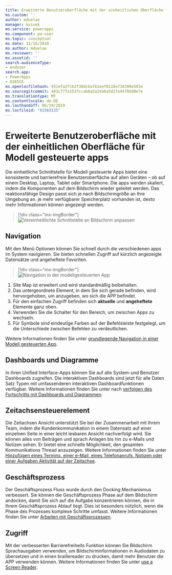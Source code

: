```yaml
---
title: Erweiterte Benutzeroberfläche mit der einheitlichen Oberfläche für Modell gesteuerte apps | MicrosoftDocs
ms.custom: ''
author: mduelae
manager: kvivek
ms.service: powerapps
ms.component: pa-user
ms.topic: conceptual
ms.date: 11/16/2018
ms.author: mduelae
ms.reviewer: ''
ms.assetid: ''
search.audienceType:
- enduser
search.app:
- PowerApps
- D365CE
ms.openlocfilehash: 931efa2fcb2f30dcba7b1eef0118e734399e503e
ms.sourcegitcommit: 483c777a1537ccab6a2a2da6a5d1fe4470dd0e7e
ms.translationtype: MT
ms.contentlocale: de-DE
ms.lasthandoff: 06/19/2019
ms.locfileid: "61563135"
---
```

#  <a name="enhanced-user-experience-with-the-unified-interface-for-model-driven-apps"></a>Erweiterte Benutzeroberfläche mit der einheitlichen Oberfläche für Modell gesteuerte apps 

Die einheitliche Schnittstelle für Modell gesteuerte Apps bietet eine konsistente und barrierefreie Benutzeroberfläche auf allen Geräten – ob auf einem Desktop, Laptop, Tablet oder Smartphone. Die apps werden skaliert, indem die Komponenten auf dem Bildschirm wieder geleitet werden. Das reaktionsfähige Design passt sich je nach Bildschirmgröße an Ihre Umgebung an. je mehr verfügbarer Speicherplatz vorhanden ist, desto mehr Informationen können angezeigt werden.

> [!div class="mx-imgBorder"]
> ![Vereinheitlichte Schnittstelle an Bildschirm](media/Reflow.png " anpassen Vereinheitlichte Schnittstelle an Bildschirm") anpassen

## <a name="navigation"></a>Navigation

Mit den Menü Optionen können Sie schnell durch die verschiedenen apps im System navigieren. Sie bieten schnellen Zugriff auf kürzlich angezeigte Datensätze und angeheftete Favoriten. 

> [!div class="mx-imgBorder"]
> ![Navigation in der modellgesteuerten App](media/nav.png "Navigation in der modellgesteuerten App")

1. Site Map ist erweitert und wird standardmäßig beibehalten.
2. Das untergeordnete Element, in dem Sie sich gerade befinden, wird hervorgehoben, um anzugeben, wo sich die APP befindet.
3. Für den einfachen Zugriff befinden sich **aktuelle** und **angeheftete** Elemente ganz oben. 
4. Verwenden Sie die Schalter für den Bereich, um zwischen Apps zu wechseln.
5. Für Symbole sind eindeutige Farben auf der Befehlsleiste festgelegt, um die Unterschiede zwischen Befehlen zu verdeutlichen.

Weitere Informationen finden Sie unter [grundlegende Navigation in einer Modell gesteuerten App](navigation.md).

## <a name="dashboards-and-charts"></a>Dashboards und Diagramme
In ihren Unified Interface-Apps können Sie auf alle System-und Benutzer Dashboards zugreifen. Die interaktiven Dashboards sind jetzt für alle Daten Satz Typen mit umfassenderen interaktiven Dashboardfunktionen verfügbar. Weitere Informationen finden Sie unter nach [verfolgen des Fortschritts mit Dashboards und Diagrammen](track-your-progress-with-dashboard-and-charts.md).

## <a name="timeline-control"></a>Zeitachsensteuerelement 
Die Zeitachsen Ansicht unterstützt Sie bei der Zusammenarbeit mit Ihrem Team, indem die Kundenkommunikation in einem Datensatz auf einer einzelnen Seite in einer leicht lesbaren Ansicht nachverfolgt wird. Sie können alles von Beiträgen und sprach Anlagen bis hin zu e-Mails und Notizen sehen. Er bietet eine schnelle Möglichkeit, den gesamten Kommunikations Thread anzuzeigen. Weitere Informationen finden Sie unter [Hinzufügen eines Termins, einer e-Mail, eines Telefonanrufs, Notizen oder einer Aufgaben Aktivität auf der Zeitachse](add-activities.md).

## <a name="business-process"></a>Geschäftsprozess 
Der Geschäftsprozess Fluss wurde durch den Docking Mechanismus verbessert. Sie können die Geschäftsprozess Phase auf dem Bildschirm andocken, damit Sie sich auf die Aufgabe konzentrieren können, die in Ihrem Geschäftsprozess Ablauf liegt. Dies ist besonders nützlich, wenn die Phase des Prozesses komplexe Schritte umfasst. Weitere Informationen finden Sie unter [Arbeiten mit Geschäftsprozessen](work-with-business-processes.md).

## <a name="accessibility"></a>Zugriff
Mit der verbesserten Barrierefreiheits Funktion können Sie Bildschirm Sprachausgaben verwenden, um Bildschirminformationen in Audiodaten zu übersetzen und in einen braillereader zu drucken, damit mehr Benutzer die APP verwenden können. Weitere Informationen finden Sie unter [use a Screen Reader](screen-reader.md).
